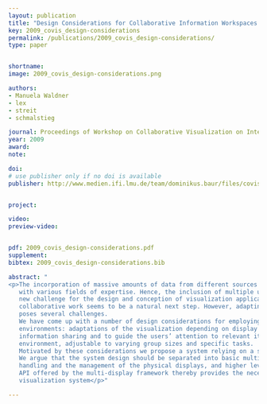 ```yaml
---
layout: publication
title: "Design Considerations for Collaborative Information Workspaces in Multi-Display Environments"
key: 2009_covis_design-considerations
permalink: /publications/2009_covis_design-considerations/
type: paper


shortname:
image: 2009_covis_design-considerations.png

authors:
- Manuela Waldner
- lex
- streit
- schmalstieg

journal: Proceedings of Workshop on Collaborative Visualization on Interactive Surfaces (CoVIS'09), at VisWeek, ISSN 1862-5207, pp. 5-8, Atlantic City, USA
year: 2009
award: 
note: 

doi:
# use publisher only if no doi is available
publisher: http://www.medien.ifi.lmu.de/team/dominikus.baur/files/covis09/index.html


project:

video:
preview-video:


pdf: 2009_covis_design-considerations.pdf
supplement:
bibtex: 2009_covis_design-considerations.bib

abstract: "
<p>The incorporation of massive amounts of data from different sources is a challenging task for the conception of any information visualization system. Especially the data heterogeneity often makes it necessary to include people from multiple domains
   with various fields of expertise. Hence, the inclusion of multiple users in a collaborative data analysis process introduces a whole
   new challenge for the design and conception of visualization applications. Using a multi-display environment to support co-located
   collaborative work seems to be a natural next step. However, adapting common visualization systems to multi-display environments
   poses several challenges.
   We have come up with a number of design considerations for employing multiple-view visualizations in collaborative multi-display
   environments: adaptations of the visualization depending on display factors and user preferences, interaction techniques to facilitate
   information sharing and to guide the users’ attention to relevant items in the environment, and the design of a flexible working
   environment, adjustable to varying group sizes and specific tasks.
   Motivated by these considerations we propose a system relying on a spatial model of the environment as its main information source.
   We argue that the system design should be separated into basic multi-display environment functionality, such as multiple input
   handling and the management of the physical displays, and higher level functionality provided by the visualization system. An
   API offered by the multi-display framework thereby provides the necessary information about the environment and users to the
   visualization system</p>"

---
```




